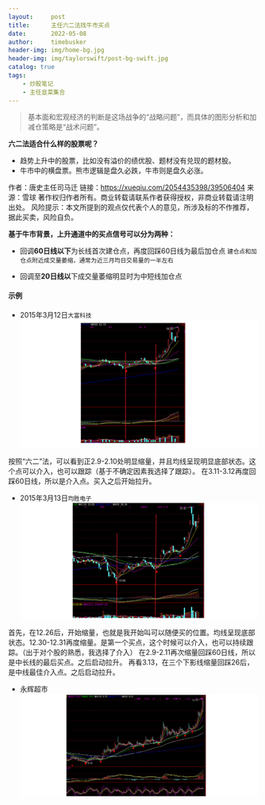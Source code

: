 ```yaml
---
layout:     post
title:      主任六二法找牛市买点
date:       2022-05-08
author:     timebusker
header-img: img/home-bg.jpg
header-img: img/taylorswift/post-bg-swift.jpg
catalog: true
tags:
    - 炒股笔记
    - 主任韭菜集合
---  
```


> 基本面和宏观经济的判断是这场战争的“战略问题”，而具体的图形分析和加减仓策略是“战术问题”。

**六二法适合什么样的股票呢？**
- 趋势上升中的股票，比如没有溢价的绩优股、题材没有兑现的题材股。
- 牛市中的横盘票。熊市逻辑是盘久必跌，牛市则是盘久必涨。


作者：唐史主任司马迁
链接：https://xueqiu.com/2054435398/39506404
来源：雪球
著作权归作者所有。商业转载请联系作者获得授权，非商业转载请注明出处。
风险提示：本文所提到的观点仅代表个人的意见，所涉及标的不作推荐，据此买卖，风险自负。

**基于牛市背景，上升通道中的买点信号可以分为两种：**
- 回调**60日线以下**为长线首次建仓点，再度回踩60日线为最后加仓点
    `建仓点和加仓点附近成交量萎缩，通常为近三月均日交易量的一半左右`

- 回调至**20日线以**下成交量萎缩明显时为中短线加仓点

#### 示例
- 2015年3月12日`大富科技`
![image](/img/gupiao/timebusker_20220508203442.png)  

按照“六二”法，可以看到正2.9-2.10处明显缩量，并且均线呈现明显底部状态。这个点可以介入，也可以跟踪（基于不确定因素我选择了跟踪）。
在3.11-3.12再度回踩60日线，所以是介入点。买入之后开始拉升。


- 2015年3月13日`均胜电子`
![image](/img/gupiao/timebusker_20220508204034.png)  

首先，在12.26后，开始缩量，也就是我开始叫可以随便买的位置。均线呈现底部状态。12.30-12.31再度缩量。是第一个买点，这个时候可以介入，也可以持续跟踪。（出于对个股的熟悉，我选择了介入）
在2.9-2.11再次缩量回踩60日线，所以是中长线的最后买点。之后启动拉升。
再看3.13，在三个下影线缩量回踩26后，是中线最佳介入点。之后启动拉升。

- 永辉超市
![image](/img/gupiao/timebusker_20220508204316.png)  

